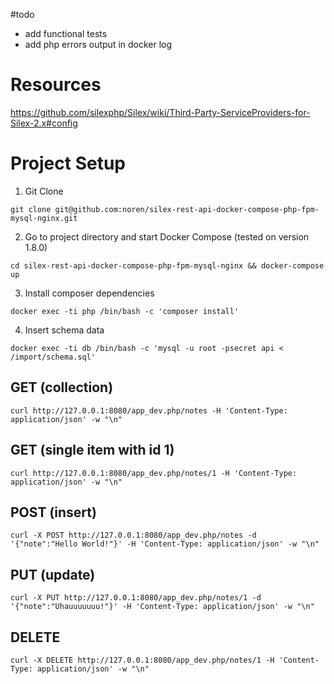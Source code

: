 #todo
- add functional tests
- add php errors output in docker log

# Resources
https://github.com/silexphp/Silex/wiki/Third-Party-ServiceProviders-for-Silex-2.x#config

# Project Setup
1. Git Clone

`git clone git@github.com:noren/silex-rest-api-docker-compose-php-fpm-mysql-nginx.git`

2. Go to project directory and start Docker Compose (tested on version 1.8.0)

`cd silex-rest-api-docker-compose-php-fpm-mysql-nginx && docker-compose up`

3. Install composer dependencies

`docker exec -ti php /bin/bash -c 'composer install'`

4. Insert schema data

`docker exec -ti db /bin/bash -c 'mysql -u root -psecret api < /import/schema.sql'`

## GET (collection)

`curl http://127.0.0.1:8080/app_dev.php/notes -H 'Content-Type: application/json' -w "\n"`

## GET (single item with id 1)

`curl http://127.0.0.1:8080/app_dev.php/notes/1 -H 'Content-Type: application/json' -w "\n"`

## POST (insert)

`curl -X POST http://127.0.0.1:8080/app_dev.php/notes -d '{"note":"Hello World!"}' -H 'Content-Type: application/json' -w "\n"`

## PUT (update)

`curl -X PUT http://127.0.0.1:8080/app_dev.php/notes/1 -d '{"note":"Uhauuuuuuu!"}' -H 'Content-Type: application/json' -w "\n"`

## DELETE

`curl -X DELETE http://127.0.0.1:8080/app_dev.php/notes/1 -H 'Content-Type: application/json' -w "\n"`